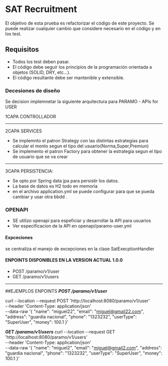 # SAT Recruitment

El objetivo de esta prueba es refactorizar el código de este proyecto.
Se puede realizar cualquier cambio que considere necesario en el código y en los test.


## Requisitos 

- Todos los test deben pasar.
- El código debe seguir los principios de la programación orientada a objetos (SOLID, DRY, etc...).
- El código resultante debe ser mantenible y extensible.
### Decesiones de diseño
Se decision implemnetar la siguiente arquitectura  para  PARAMO - APIs for USER


1CAPA CONTROLLADOR
***
2CAPA SERVICES
* Se implemnto el patron Strategy  con las distintas estrategias para calcular el monto segun el tipo del usuario(Norma,Super,Premiun)
* Se implemento el patron Factory para obtener la estrategia segun el tipo de usuario que se va crear
***
3CAPA PERSISTENCIA:
* Se opto por Spring data jpa para persistir los datos.
* La base de datos es H2 todo en memoria
* en el archivo application.yml se puede configurar para que se pueda cambiar y  usar otra bbdd .



### OPENAPI
* SE utilizo openapi para espeficiar y desarrollar la API para usuarios
* Ver especificacion de la API en openapi/paramo-user.yml

#### Expceciones
se centraliza el manejo de excepciones en la clase SatExecptionHandler

#### ENPOINTS DISPONIBLES EN LA VERSION ACTUAL 1.0.0 
* POST /paramo/v1/user
* GET /paramo/v1/users

***
##EJEMPLOS  ENPOINTS 
***POST /paramo/v1/user***

curl --location --request POST 'http://localhost:8080/paramo/v1/user' \
--header 'Content-Type: application/json' \
--data-raw '{
"name": "miguel22",
"email": "miguel@gmail22.com",
"address": "guardia nacional",
"phone": "1323232",
"userType": "SuperUser",
"money": 100.1
}'

***GET /paramo/v1/users***
curl --location --request GET 'http://localhost:8080/paramo/v1/users' \
--header 'Content-Type: application/json' \
--data-raw '{
"name": "miguel2",
"email": "miguel@gmail2.com",
"address": "guardia nacional",
"phone": "1323232",
"userType": "SuperUser",
"money": 100.1
}'
